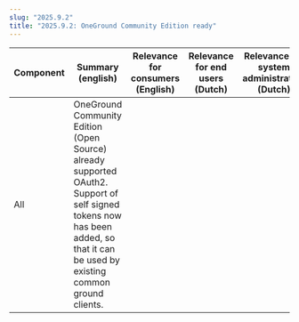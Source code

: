 ```yaml
---
slug: "2025.9.2"
title: "2025.9.2: OneGround Community Edition ready"
---
```


| Component | Summary (english)                                                                                                                                                                                                | Relevance for consumers (English) | Relevance for end users (Dutch) | Relevance for system administration (Dutch) |
| --------- | ---------------------------------------------------------------------------------------------------------------------------------------------------------------------------------------------------------------- | --------------------------------- | ------------------------------- | ------------------------------------------- |
| All       | OneGround Community Edition (Open Source) already supported OAuth2. Support of self signed tokens now has been added, so that it can be used by existing common ground clients. |                                   |                                 |                                             |
